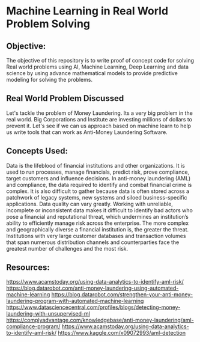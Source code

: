 # Machine Learning in Real World Problem Solving
## Objective:
The objective of this repository is to write proof of concept code for solving Real world problems using AI, Machine Learning, Deep Learning and data science by using advance mathematical models to provide predictive modeling for solving the problems.

## Real World Problem Discussed
Let's tackle the problem of Money Laundering. Its a very big problem in the real world. Big Corporations and Institute are investing millions of dollars to prevent it. Let's see if we can us approach based on machine learn to help us write tools that can work as Anti-Money Laundering Software. 

## Concepts Used:
Data is the lifeblood of financial institutions and other organizations. It is used to run processes, manage financials, predict risk, prove compliance, target customers and influence decisions. In anti-money laundering (AML) and compliance, the data required to identify and combat financial crime is complex. It is also difficult to gather because data is often stored across a patchwork of legacy systems, new systems and siloed business-specific applications. Data quality can vary greatly. Working with unreliable, incomplete or inconsistent data makes it difficult to identify bad actors who pose a financial and reputational threat, which undermines an institution’s ability to efficiently manage risk across the enterprise.
The more complex and geographically diverse a financial institution is, the greater the threat. Institutions with very large customer databases and transaction volumes that span numerous distribution channels and counterparties face the greatest number of challenges and the most risk.


## Resources:
https://www.acamstoday.org/using-data-analytics-to-identify-aml-risk/
https://blog.datarobot.com/anti-money-laundering-using-automated-machine-learning
https://blog.datarobot.com/strengthen-your-anti-money-laundering-program-with-automated-machine-learning
https://www.datasciencecentral.com/profiles/blogs/detecting-money-laundering-with-unsupervised-ml
https://complyadvantage.com/knowledgebase/anti-money-laundering/aml-compliance-program/
https://www.acamstoday.org/using-data-analytics-to-identify-aml-risk/
https://www.kaggle.com/x09072993/aml-detection
